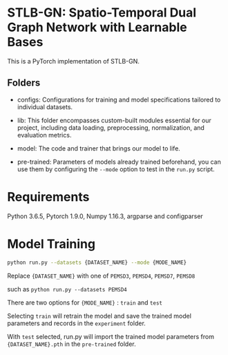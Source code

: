 # STLB-GN: Spatio-Temporal Dual Graph Network with Learnable Bases

This is a PyTorch implementation of STLB-GN.

## Folders

* configs: Configurations for training and model specifications tailored to individual datasets.

* lib: This folder encompasses custom-built modules essential for our project, including data loading, preprocessing, normalization, and evaluation metrics.

* model: The code and trainer that brings our model to life.

* pre-trained:  Parameters of models already trained beforehand, you can use them by configuring the `--mode` option to test in the `run.py` script.

# Requirements

Python 3.6.5, Pytorch 1.9.0, Numpy 1.16.3, argparse and configparser

# Model Training

```bash
python run.py --datasets {DATASET_NAME} --mode {MODE_NAME}
```
Replace `{DATASET_NAME}` with one of `PEMSD3`, `PEMSD4`, `PEMSD7`, `PEMSD8`

such as `python run.py --datasets PEMSD4`

There are two options for `{MODE_NAME}` : `train` and `test`

Selecting `train` will retrain the model and save the trained model parameters and records in the `experiment` folder.

With `test` selected, run.py will import the trained model parameters from `{DATASET_NAME}.pth` in the `pre-trained` folder.



